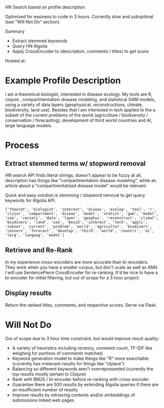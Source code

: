 HN Search based on profile description.

Optimized for easiness to code in 3 hours. Currently slow and suboptimal (see "Will Not Do" section).

Summary
- Extract stemmed keywords
- Query HN Algolia
- Apply CrossEncoder to (description, comments / titles) to get score

Hosted at:

# Example Profile Description

I am a theoretical biologist, interested in disease ecology. My tools are R, clojure , compartmentalism disease modeling, and statistical GAM models, using a variety of data layers (geophysical, reconstructions, climate, biodiversity, land use). Besides that I am interested in tech applied to the a subset of the current problems of the world (agriculture / biodiversity / conservation / forecasting), development of third world countries and AI, large language models.

# Process

## Extract stemmed terms w/ stopword removal

HN search API finds literal strings, doesn't appear to be fuzzy at all, description has things like "compartmentalism disease modeling", while an article about a "compartmentalized disease model" would be relevant.

Quick and easy solution is stemming / stopword removal to get query keywords for Algolia API.

```
['theoret', 'biologist', 'interest', 'diseas', 'ecolog', 'tool', 'r', 'clojur', 'compartment', 'diseas', 'model', 'statist', 'gam', 'model', 'use', 'varieti', 'data', 'layer', 'geophys', 'reconstruct', 'climat', 'biodivers', 'land', 'use', 'besid', 'interest', 'tech', 'appli', 'subset', 'current', 'problem', 'world', 'agricultur', 'biodivers', 'conserv', 'forecast', 'develop', 'third', 'world', 'countri', 'ai', 'larg', 'languag', 'model']
```

## Retrieve and Re-Rank

In my experience cross-encoders are more accurate than bi-encoders. They work when you have a smaller corpus, but don't scale as well as ANN. I will use SentencePiece CrossEncoder for re-ranking. It'd be nice to have a bi-encoder for initial filtering, but out of scope for a 3 hour project.

## Display results

Return the ranked titles, comments, and respective scores. Serve via Flask.


# Will Not Do

Out of scope due to 3 hour time constraint, but would improve result quality:

- A variety of heuristics including recency, comment count, TF-IDF like weighing for portions of comments matched;
- Keyword generation model to make things like "R" more searchable (currently has irrelevant results for things like "r/place")
- Balancing so different keywords aren't overrepresented (currently the top results mostly pertain to Clojure)
- Rank with BM25 / bi-encoder before re-ranking with cross-encoder
- Guarantee there are 500 results by extending Algolia queries if there are an insufficient number of results
- Improve results by retrieving contents and/or embeddings of submissions linked web pages
